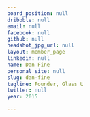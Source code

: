 ```yaml
---
board_position: null
dribbble: null
email: null
facebook: null
github: null
headshot_jpg_url: null
layout: member_page
linkedin: null
name: Dan Fine
personal_site: null
slug: dan-fine
tagline: Founder, Glass U
twitter: null
year: 2015

---
```

